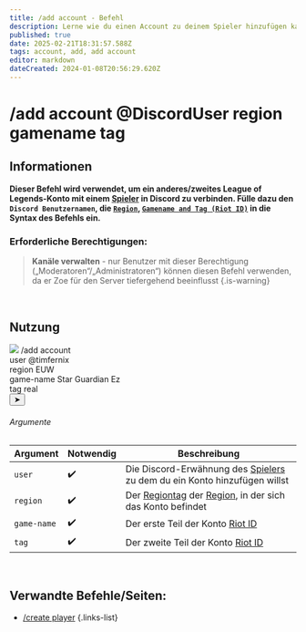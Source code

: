 ```yaml
---
title: /add account - Befehl
description: Lerne wie du einen Account zu deinem Spieler hinzufügen kannst.
published: true
date: 2025-02-21T18:31:57.588Z
tags: account, add, add account
editor: markdown
dateCreated: 2024-01-08T20:56:29.620Z
---
```


# /add account @DiscordUser region gamename tag
## Informationen
**Dieser Befehl wird verwendet, um ein anderes/zweites League of Legends-Konto mit einem [Spieler](/de/terms/player) in Discord zu verbinden. Fülle dazu den `Discord Benutzernamen`, die [`Region`](/de/terms/region), [`Gamename and Tag (Riot ID)`](/de/terms/riotid) in die Syntax des Befehls ein.**
<br>

### Erforderliche Berechtigungen:
>**Kanäle verwalten** - nur Benutzer mit dieser Berechtigung („Moderatoren“/„Administratoren“) können diesen Befehl verwenden, da er Zoe für den Server tiefergehend beeinflusst {.is-warning}

<br>

## Nutzung
<div class="discord-preview">
    <div class="dcp-chatbar">
        <img src="/zoe_logo.png" class="dcp-avatar">
        <span class="dcp-command">/add account</span>
        <div class="dcp-args">
            <div class="dcp-arg">
                <span class="dcp-arg-label">user</span>
                <span class="dcp-arg-value">
              	<span class="dcp-mention">@timfernix</span>
              </span>
            </div>
          <div class="dcp-arg">
                <span class="dcp-arg-label">region</span>
                <span class="dcp-arg-value">EUW</span>
            </div>
          <div class="dcp-arg">
                <span class="dcp-arg-label">game-name</span>
                <span class="dcp-arg-value">Star Guardian Ez</span>
            </div>
          <div class="dcp-arg">
                <span class="dcp-arg-label">tag</span>
                <span class="dcp-arg-value">real</span>
            </div>
        </div>
        <button class="dcp-send-btn">&#10148;</button> 
    </div>
</div>

###### Argumente
| Argument | Notwendig | Beschreibung |
|----------|----------|-------------|
| `user` | :heavy_check_mark: | Die Discord-Erwähnung des [Spielers](/de/terms/player) zu dem du ein Konto hinzufügen willst |
| `region` | :heavy_check_mark: | Der [Regiontag](/de/terms/region) der [Region](/de/terms/region), in der sich das Konto befindet |
| `game-name` | :heavy_check_mark: | Der erste Teil der Konto [Riot ID](/de/terms/riotid) |
| `tag` | :heavy_check_mark: | Der zweite Teil der Konto [Riot ID](/de/terms/riotid) |
<br>

## Verwandte Befehle/Seiten:
-   [/create player](/de/commands/player/create/)
{.links-list}